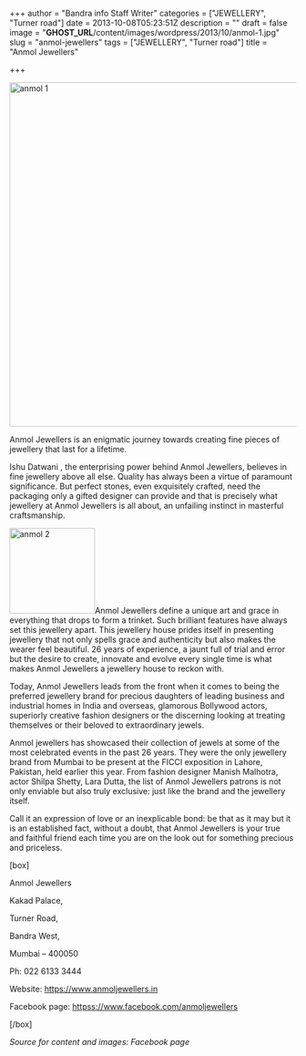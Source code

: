 +++
author = "Bandra info Staff Writer"
categories = ["JEWELLERY", "Turner road"]
date = 2013-10-08T05:23:51Z
description = ""
draft = false
image = "__GHOST_URL__/content/images/wordpress/2013/10/anmol-1.jpg"
slug = "anmol-jewellers"
tags = ["JEWELLERY", "Turner road"]
title = "Anmol Jewellers"

+++


<p><a href="https://i1.wp.com/bandra.info/wp-content/uploads/2013/10/anmol-1.jpg?ssl=1"><img loading="lazy" class="size-full wp-image-4353 aligncenter" alt="anmol 1" src="https://i1.wp.com/bandra.info/wp-content/uploads/2013/10/anmol-1.jpg?resize=603%2C604&#038;ssl=1" width="603" height="604" srcset="https://i1.wp.com/bandra.info/wp-content/uploads/2013/10/anmol-1.jpg?w=603&amp;ssl=1 603w, https://i1.wp.com/bandra.info/wp-content/uploads/2013/10/anmol-1.jpg?resize=150%2C150&amp;ssl=1 150w, https://i1.wp.com/bandra.info/wp-content/uploads/2013/10/anmol-1.jpg?resize=300%2C300&amp;ssl=1 300w" sizes="(max-width: 603px) 100vw, 603px" data-recalc-dims="1" /></a></p>
<p>Anmol Jewellers is an enigmatic journey towards creating fine pieces of jewellery that last for a lifetime.</p>
<p>Ishu Datwani , the enterprising power behind Anmol Jewellers, believes in fine jewellery above all else. Quality has always been a virtue of paramount significance. But perfect stones, even exquisitely crafted, need the packaging only a gifted designer can provide and that is precisely what jewellery at Anmol Jewellers is all about, an unfailing instinct in masterful craftsmanship.</p>
<p><a href="https://i2.wp.com/bandra.info/wp-content/uploads/2013/10/anmol-2.jpg?ssl=1"><img loading="lazy" class="size-thumbnail wp-image-4352 alignleft" alt="anmol 2" src="https://i2.wp.com/bandra.info/wp-content/uploads/2013/10/anmol-2.jpg?resize=150%2C150&#038;ssl=1" width="150" height="150" srcset="https://i2.wp.com/bandra.info/wp-content/uploads/2013/10/anmol-2.jpg?resize=150%2C150&amp;ssl=1 150w, https://i2.wp.com/bandra.info/wp-content/uploads/2013/10/anmol-2.jpg?w=298&amp;ssl=1 298w" sizes="(max-width: 150px) 100vw, 150px" data-recalc-dims="1" /></a>Anmol Jewellers define a unique art and grace in everything that drops to form a trinket. Such brilliant features have always set this jewellery apart. This jewellery house prides itself in presenting jewellery that not only spells grace and authenticity but also makes the wearer feel beautiful. 26 years of experience, a jaunt full of trial and error but the desire to create, innovate and evolve every single time is what makes Anmol Jewellers a jewellery house to reckon with.</p>
<p>Today, Anmol Jewellers leads from the front when it comes to being the preferred jewellery brand for precious daughters of leading business and industrial homes in India and overseas, glamorous Bollywood actors, superiorly creative fashion designers or the discerning looking at treating themselves or their beloved to extraordinary jewels.</p>
<p>Anmol jewellers has showcased their collection of jewels at some of the most celebrated events in the past 26 years. They were the only jewellery brand from Mumbai to be present at the FICCI exposition in Lahore, Pakistan, held earlier this year. From fashion designer Manish Malhotra, actor Shilpa Shetty, Lara Dutta, the list of Anmol Jewellers patrons is not only enviable but also truly exclusive: just like the brand and the jewellery itself.</p>
<p>Call it an expression of love or an inexplicable bond: be that as it may but it is an established fact, without a doubt, that Anmol Jewellers is your true and faithful friend each time you are on the look out for something precious and priceless.</p>
<p>[box]</p>
<p>Anmol Jewellers</p>
<p>Kakad Palace,</p>
<p>Turner Road,</p>
<p>Bandra West,</p>
<p>Mumbai &#8211; 400050</p>
<p>Ph: 022 6133 3444</p>
<p>Website: <a href="https://www.anmoljewellers.in/">https://www.anmoljewellers.in</a></p>
<p>Facebook page: <a href="httpss://www.facebook.com/anmoljewellers">httpss://www.facebook.com/anmoljewellers</a></p>
<p>[/box]</p>
<p><em>Source for content and images: Facebook page</em></p>



